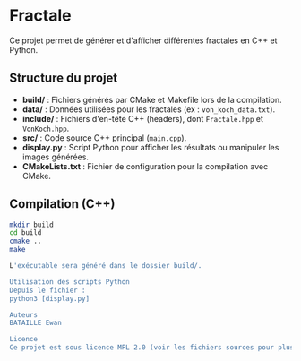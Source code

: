 # Fractale

Ce projet permet de générer et d'afficher différentes fractales en C++ et Python.

## Structure du projet

- **build/** : Fichiers générés par CMake et Makefile lors de la compilation.
- **data/** : Données utilisées pour les fractales (ex : `von_koch_data.txt`).
- **include/** : Fichiers d'en-tête C++ (headers), dont `Fractale.hpp` et `VonKoch.hpp`.
- **src/** : Code source C++ principal (`main.cpp`).
- **display.py** : Script Python pour afficher les résultats ou manipuler les images générées.
- **CMakeLists.txt** : Fichier de configuration pour la compilation avec CMake.

## Compilation (C++)

```sh
mkdir build
cd build
cmake ..
make

L'exécutable sera généré dans le dossier build/.

Utilisation des scripts Python
Depuis le fichier :
python3 [display.py]

Auteurs
BATAILLE Ewan

Licence
Ce projet est sous licence MPL 2.0 (voir les fichiers sources pour plus de détails).